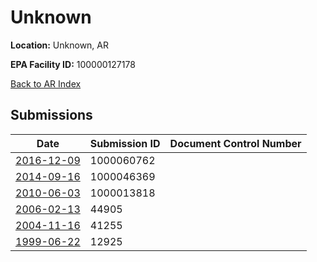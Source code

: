 # Unknown

**Location:** Unknown, AR

**EPA Facility ID:** 100000127178

[Back to AR Index](../../index.md)

## Submissions

| Date | Submission ID | Document Control Number |
|------|--------------|-------------------------|
| [2016-12-09](submissions/1000060762.md) | 1000060762 |  |
| [2014-09-16](submissions/1000046369.md) | 1000046369 |  |
| [2010-06-03](submissions/1000013818.md) | 1000013818 |  |
| [2006-02-13](submissions/44905.md) | 44905 |  |
| [2004-11-16](submissions/41255.md) | 41255 |  |
| [1999-06-22](submissions/12925.md) | 12925 |  |
